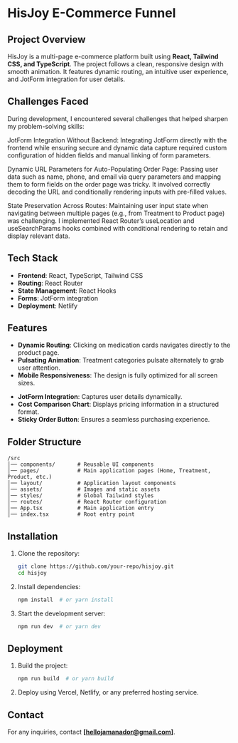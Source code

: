 # HisJoy E-Commerce Funnel

## Project Overview
HisJoy is a multi-page e-commerce platform built using **React, Tailwind CSS, and TypeScript**. The project follows a clean, responsive design with smooth animation. It features dynamic routing, an intuitive user experience, and JotForm integration for user details.

## Challenges Faced
During development, I encountered several challenges that helped sharpen my problem-solving skills:

JotForm Integration Without Backend:
Integrating JotForm directly with the frontend while ensuring secure and dynamic data capture required custom configuration of hidden fields and manual linking of form parameters.

Dynamic URL Parameters for Auto-Populating Order Page:
Passing user data such as name, phone, and email via query parameters and mapping them to form fields on the order page was tricky. It involved correctly decoding the URL and conditionally rendering inputs with pre-filled values.

State Preservation Across Routes:
Maintaining user input state when navigating between multiple pages (e.g., from Treatment to Product page) was challenging. I implemented React Router’s useLocation and useSearchParams hooks combined with conditional rendering to retain and display relevant data.

## Tech Stack
- **Frontend**: React, TypeScript, Tailwind CSS
- **Routing**: React Router
- **State Management**: React Hooks
- **Forms**: JotForm integration
- **Deployment**: Netlify

## Features
- **Dynamic Routing**: Clicking on medication cards navigates directly to the product page.
- **Pulsating Animation**: Treatment categories pulsate alternately to grab user attention.
- **Mobile Responsiveness**: The design is fully optimized for all screen sizes.
<!-- - **Order Flow**: A structured checkout process, leading to order placement. -->
- **JotForm Integration**: Captures user details dynamically.
- **Cost Comparison Chart**: Displays pricing information in a structured format.
- **Sticky Order Button**: Ensures a seamless purchasing experience.

## Folder Structure
```
/src
│── components/       # Reusable UI components
│── pages/            # Main application pages (Home, Treatment, Product, etc.)
│── layout/           # Application layout components
│── assets/           # Images and static assets
│── styles/           # Global Tailwind styles
│── routes/           # React Router configuration
│── App.tsx           # Main application entry
│── index.tsx         # Root entry point
```

## Installation
1. Clone the repository:
   ```sh
   git clone https://github.com/your-repo/hisjoy.git
   cd hisjoy
   ```
2. Install dependencies:
   ```sh
   npm install  # or yarn install
   ```
3. Start the development server:
   ```sh
   npm run dev  # or yarn dev
   ```

## Deployment
1. Build the project:
   ```sh
   npm run build  # or yarn build
   ```
2. Deploy using Vercel, Netlify, or any preferred hosting service.

## Contact
For any inquiries, contact **[hellojamanador@gmail.com]**.
